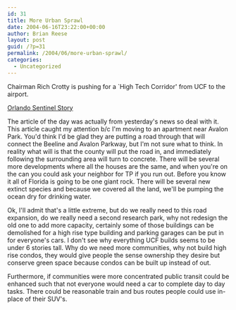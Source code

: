 ```yaml
---
id: 31
title: More Urban Sprawl
date: 2004-06-16T23:22:00+00:00
author: Brian Reese
layout: post
guid: /?p=31
permalink: /2004/06/more-urban-sprawl/
categories:
  - Uncategorized
---
```

Chairman Rich Crotty is pushing for a \`High Tech Corridor&apos; from UCF to the airport.
  
[Orlando Sentinel Story](http://www.orlandosentinel.com/news/yahoo/orl-asecresearch15061504jun15,0,565813.story?coll=orl-newsaol-headlines)

The article of the day was actually from yesterday&apos;s news so deal with it. This article caught my attention b/c I&apos;m moving to an apartment near Avalon Park. You&apos;d think I&apos;d be glad they are putting a road through that will connect the Beeline and Avalon Parkway, but I&apos;m not sure what to think. In reality what will is that the county will put the road in, and immediately following the surrounding area will turn to concrete. There will be several more developments where all the houses are the same, and when you&apos;re on the can you could ask your neighbor for TP if you run out. Before you know it all of Florida is going to be one giant rock. There will be several new extinct species and because we covered all the land, we&apos;ll be pumping the ocean dry for drinking water.

Ok, I&apos;ll admit that&apos;s a little extreme, but do we really need to this road expansion, do we really need a second research park, why not redesign the old one to add more capacity, certainly some of those buildings can be demolished for a high rise type building and parking garages can be put in for everyone&apos;s cars. I don&apos;t see why everything UCF builds seems to be under 6 stories tall. Why do we need more communities, why not build high rise condos, they would give people the sense ownership they desire but conserve green space because condos can be built up instead of out. 

Furthermore, if communities were more concentrated public transit could be enhanced such that not everyone would need a car to complete day to day tasks. There could be reasonable train and bus routes people could use in-place of their SUV&apos;s.